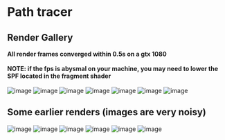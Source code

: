 # Path tracer 

## Render Gallery

**All render frames converged within 0.5s on a gtx 1080** <br/> <br/>
**NOTE: if the fps is abysmal on your machine, you may need to lower the SPF located in the fragment shader** <br/> <br/>
![image](https://media.discordapp.net/attachments/640631259730542602/780539227221000243/unknown.png)
![image](https://media.discordapp.net/attachments/764510825623977997/780537058719957012/unknown.png)
![image](https://media.discordapp.net/attachments/640631259730542602/780581710332952576/unknown.png)
![image](https://media.discordapp.net/attachments/640631259730542602/780585666257616907/unknown.png)
![image](https://media.discordapp.net/attachments/764510825623977997/778461138601902110/unknown.png)
![image](https://media.discordapp.net/attachments/640631259730542602/780551399276412929/unknown.png)
![image](https://media.discordapp.net/attachments/764510825623977997/778461107919519764/unknown.png)
## Some earlier renders (images are very noisy)
![image](https://media.discordapp.net/attachments/640631259730542602/777073655359602708/unknown.png)
![image](https://media.discordapp.net/attachments/640631259730542602/777076703276171264/unknown.png)
![image](https://media.discordapp.net/attachments/640631259730542602/777071652403544084/unknown.png)
![image](https://user-images.githubusercontent.com/19439575/99139449-8c85fc00-25ed-11eb-940a-6d6c764ce353.png)
![image](https://user-images.githubusercontent.com/19439575/99134277-d95bd980-25d1-11eb-9052-380018af8ec3.png)
![image](https://user-images.githubusercontent.com/19439575/99129174-b6c1c480-25c1-11eb-9c88-1920dd577207.png)